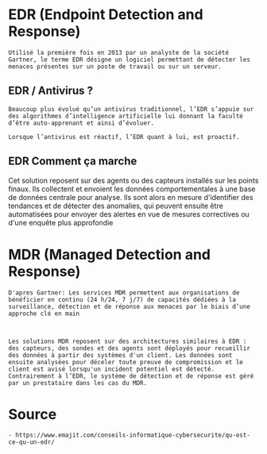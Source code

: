 # EDR (Endpoint Detection and Response)
    Utilisé la première fois en 2013 par un analyste de la société Gartner, le terme EDR désigne un logiciel permettant de détecter les menaces présentes sur un poste de travail ou sur un serveur.

## EDR / Antivirus ?

    Beaucoup plus évolué qu’un antivirus traditionnel, l’EDR s’appuie sur des algorithmes d’intelligence artificielle lui donnant la faculté d’être auto-apprenant et ainsi d’évoluer.

    Lorsque l’antivirus est réactif, l’EDR quant à lui, est proactif.

## EDR Comment ça marche
   Cet solution reposent sur des agents ou des capteurs installés sur les points finaux. Ils collectent et envoient les données comportementales à une base de données centrale pour analyse. Ils sont alors en mesure d'identifier des tendances et de détecter des anomalies, qui peuvent ensuite être automatisées pour envoyer des alertes en vue de mesures correctives ou d'une enquête plus approfondie



# MDR (Managed Detection and Response)
    D'apres Gartner: Les services MDR permettent aux organisations de bénéficier en continu (24 h/24, 7 j/7) de capacités dédiées à la surveillance, détection et de réponse aux menaces par le biais d’une approche clé en main



    Les solutions MDR reposent sur des architectures similaires à EDR : des capteurs, des sondes et des agents sont déployés pour recueillir des données à partir des systèmes d'un client. Les données sont ensuite analysées pour déceler toute preuve de compromission et le client est avisé lorsqu'un incident potentiel est détecté. Contrairement à l’EDR, le système de détection et de réponse est géré par un prestataire dans les cas du MDR.




#  Source
    - https://www.emajit.com/conseils-informatique-cybersecurite/qu-est-ce-qu-un-edr/